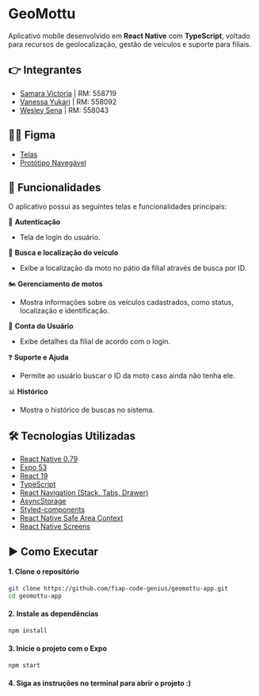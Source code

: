 # GeoMottu

Aplicativo mobile desenvolvido em **React Native** com **TypeScript**, voltado para recursos de geolocalização, gestão de veículos e suporte para filiais.

## 👉 Integrantes
- [Samara Victoria](https://www.github.com/samaravictoria) | RM: 558719
- [Vanessa Yukari](https://www.github.com/vanessayukari) | RM: 558092
- [Wesley Sena](https://github.com/SunaUezuri) | RM: 558043

## 👨‍🎨 Figma
- [Telas](https://www.figma.com/design/lXV1qUIHx6enLAghr84FXH/Untitled?node-id=0-1&t=qidsB1ylYpO79PRd-1)
- [Protótipo Navegável](https://www.figma.com/proto/lXV1qUIHx6enLAghr84FXH/Untitled?node-id=1-609&p=f&t=qidsB1ylYpO79PRd-0&scaling=min-zoom&content-scaling=fixed&page-id=0%3A1&starting-point-node-id=1%3A609)

## 📱 Funcionalidades

O aplicativo possui as seguintes telas e funcionalidades principais:

🔐 **Autenticação**
- Tela de login do usuário.

📍 **Busca e localização do veículo**
- Exibe a localização da moto no pátio da filial através de busca por ID.

🏍️ **Gerenciamento de motos**
- Mostra informações sobre os veículos cadastrados, como status, localização e identificação.

🧑 **Conta do Usuário**
- Exibe detalhes da filial de acordo com o login.

❓ **Suporte e Ajuda**
- Permite ao usuário buscar o ID da moto caso ainda não tenha ele.

📊 **Histórico**
- Mostra o histórico de buscas no sistema.

## 🛠️ Tecnologias Utilizadas

- [React Native 0.79](https://reactnative.dev/)
- [Expo 53](https://expo.dev/)
- [React 19](https://reactjs.org/)
- [TypeScript](https://www.typescriptlang.org/)
- [React Navigation (Stack, Tabs, Drawer)](https://reactnavigation.org/)
- [AsyncStorage](https://github.com/react-native-async-storage/async-storage)
- [Styled-components](https://styled-components.com/)
- [React Native Safe Area Context](https://github.com/th3rdwave/react-native-safe-area-context)
- [React Native Screens](https://github.com/software-mansion/react-native-screens)

## ▶️ Como Executar

#### 1. Clone o repositório
```bash
git clone https://github.com/fiap-code-genius/geomottu-app.git
cd geomottu-app
```
#### 2. Instale as dependências
```bash
npm install
```
#### 3. Inicie o projeto com o Expo
```bash
npm start
```
#### 4. Siga as instruções no terminal para abrir o projeto :)
